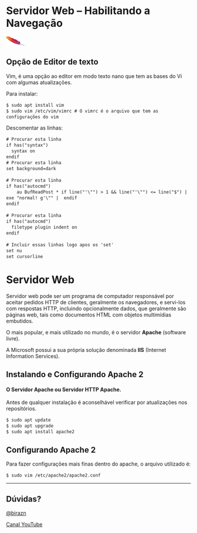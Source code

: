 # Servidor Web – Habilitando a Navegação

<img src="https://github.com/birazn/IDS-IFSPVTP/blob/master/img/apache-logo-3.png" width="10%"/>

## Opção de Editor de texto

Vim, é uma opção ao editor em modo texto nano que tem as bases do Vi com algumas atualizações.

Para instalar:

```shell
$ sudo apt install vim
$ sudo vim /etc/vim/vimrc # O vimrc é o arquivo que tem as configurações do vim
```
Descomentar as linhas:

```shell
# Procurar esta linha
if has("syntax")
  syntax on
endif
# Procurar esta linha
set background=dark

# Procurar esta linha
if has("autocmd")
    au BufReadPost * if line("'\"") > 1 && line("'\"") <= line("$") | exe "normal! g'\"" | 	endif                                      
endif

# Procurar esta linha
if has("autocmd")
  filetype plugin indent on
endif

# Incluir essas linhas logo apos os 'set'
set nu
set cursorline
```



# Servidor Web

Servidor web pode ser um programa de computador responsável por aceitar pedidos HTTP de clientes, geralmente os navegadores, e servi-los com respostas HTTP, incluindo opcionalmente dados, que geralmente são páginas web, tais como documentos HTML com objetos multimídias embutidos.

O mais popular, e mais utilizado no mundo, é o servidor **Apache** (software livre).

A Microsoft possui a sua própria solução denominada **IIS** (Internet Information Services).



## Instalando e Configurando Apache 2

#### O Servidor Apache ou Servidor HTTP Apache.

Antes de qualquer instalação é aconselhável verificar por atualizações nos repositórios.

```shell
$ sudo apt update
$ sudo apt upgrade
$ sudo apt install apache2
```

## Configurando Apache 2

Para fazer configurações mais finas dentro do apache, o arquivo utilizado é:

```shell
$ sudo vim /etc/apache2/apache2.conf
```
<hr>

## Dúvidas?

[@birazn](https://www.instagram.com/birazn)

[Canal YouTube](https://www.youtube.com/birazn)

